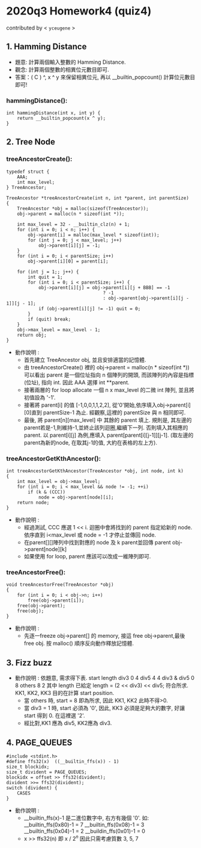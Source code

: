 # 2020q3 Homework4 (quiz4)
contributed by < ``yceugene`` >

## 1. Hamming Distance
* 題意: 計算兩個輸入整數的 Hamming Distance.
* 觀念: 計算兩個整數的相異位元數目即可.
* 答案：( C ) ^, x ^ y 來保留相異位元, 再以 __builtin_popcount() 計算位元數目即可!

### hammingDistance():
```c=
int hammingDistance(int x, int y) {
    return __builtin_popcount(x ^ y);
}
```

## 2. Tree Node
### treeAncestorCreate():
```c=
typedef struct {
    AAA;
    int max_level;
} TreeAncestor;

TreeAncestor *treeAncestorCreate(int n, int *parent, int parentSize)
{
    TreeAncestor *obj = malloc(sizeof(TreeAncestor));
    obj->parent = malloc(n * sizeof(int *));

    int max_level = 32 - __builtin_clz(n) + 1;
    for (int i = 0; i < n; i++) {
        obj->parent[i] = malloc(max_level * sizeof(int));
        for (int j = 0; j < max_level; j++)
            obj->parent[i][j] = -1;
    }
    for (int i = 0; i < parentSize; i++)
        obj->parent[i][0] = parent[i];

    for (int j = 1;; j++) {
        int quit = 1;
        for (int i = 0; i < parentSize; i++) {
            obj->parent[i][j] = obj->parent[i][j + BBB] == -1
                                    ? -1
                                    : obj->parent[obj->parent[i][j - 1]][j - 1];
            if (obj->parent[i][j] != -1) quit = 0;
        }
        if (quit) break;
    }
    obj->max_level = max_level - 1;
    return obj;
}
```
* 動作說明 :
    * 首先建立 TreeAncestor obj, 並且安排適當的記憶體.
    * 由 treeAncestorCreate() 裡的 obj->parent = malloc(n * sizeof(int *)) 可以看出 parent 是一個位址指向 n 個陣列的開頭, 而該陣列的內容是指標(位址), 指向 int. 因此 AAA 選擇 int **parent.
    * 接著兩層的 for loop allocate 一個 n x max_level 的二微 int 陣列, 並且將初值設為 '-1'.
    * 接著將 parent[i] 的值 [-1,0,0,1,1,2,2], 從'0'開始,依序填入obj->parent[i][0]直到 parentSize-1 為止. 經觀察,這裡的 parentSize 與 n 相同即可.
    * 最後, 將 parent[n][max_level] 中 其餘的 parent 填上. 規則是, 其左邊的parent若是-1,則維持-1,並終止該列迴圈,繼續下一列. 否則填入其相應的 parent. 以 parent[i][j] 為例,應填入 parent[parent[i][j-1]][j-1]. (取左邊的parent為新的node, 在取其j-1的值, 大約在表格的左上方).

### treeAncestorGetKthAncestor():
```c=
int treeAncestorGetKthAncestor(TreeAncestor *obj, int node, int k)
{
    int max_level = obj->max_level;
    for (int i = 0; i < max_level && node != -1; ++i)
        if (k & (CCC))
            node = obj->parent[node][i];
    return node;
}
```
* 動作說明 :
    * 經過測試, CCC 應選 1 << i.  迴圈中會將找到的 parent 指定給新的 node. 依序直到 i<max_level 或 node = -1 才停止並傳回 node.
    * 在parent[][]陣列中找到對應的 node 及 k parent並回傳 parent obj->parent[node][k]
    * 如果使用 for loop, parent 應該可以改成一維陣列即可.

### treeAncestorFree():
```c=
void treeAncestorFree(TreeAncestor *obj)
{
    for (int i = 0; i < obj->n; i++)
        free(obj->parent[i]);
    free(obj->parent);
    free(obj);
}
```
* 動作說明 :
    * 先逐一freeze obj->parent[] 的 memory, 接這 free obj->parent,最後 free obj. 按 malloc() 順序反向動作釋放記憶體.

## 3. Fizz buzz
* 動作說明 : 依題意, 需求得下表.
                    start       length
    div3               0           4
    div5               4           4
    div3 & div5        0           8
    others             8           2
    其中 length 已給定 length = (2 << div3) << div5; 符合所求.
    KK1, KK2, KK3 目的在計算 start position.
    * 當 others 時, start = 8 即為所求, 因此 KK1, KK2 此時不得>0.
    * 當 div3 = 1 時, start 必須為 '0', 因此, KK3 必須是足夠大的數字, 好讓 start 得到 0. 在這裡選 '2'.
    * 經比對,KK1 應為 div5, KK2應為 div3.

## 4. PAGE_QUEUES    
```c=
#include <stdint.h>
#define ffs32(x)  ((__builtin_ffs(x)) - 1)
size_t blockidx;
size_t divident = PAGE_QUEUES;
blockidx = offset >> ffs32(divident);
divident >>= ffs32(divident);
switch (divident) {
    CASES
}
```
* 動作說明 :
    * __builtin_ffs(x)-1 是二進位數字中, 右方有幾個 '0'. 如:
      __builtin_ffs(0x80)-1 = 7
      __builtin_ffs(0x08)-1 = 3
      __builtin_ffs(0x04)-1 = 2
      __buildin_ffs(0x01)-1 = 0
    * x >> ffs32(n) 即 x / $2^n$ 因此只需考慮質數 3, 5, 7
